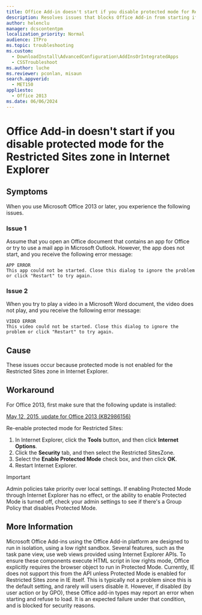```yaml
---
title: Office Add-in doesn't start if you disable protected mode for Restricted Sites zone
description: Resolves issues that blocks Office Add-in from starting if protected mode for the Restricted Sites zone is not enabled in Internet Explorer.
author: helenclu
manager: dcscontentpm
localization_priority: Normal
audience: ITPro
ms.topic: troubleshooting
ms.custom: 
  - DownloadInstall\AdvancedConfiguration\AddInsOrIntegratedApps
  - CSSTroubleshoot
ms.author: luche
ms.reviewer: pconlan, misaun
search.appverid: 
  - MET150
appliesto: 
  - Office 2013
ms.date: 06/06/2024
---
```


# Office Add-in doesn't start if you disable protected mode for the Restricted Sites zone in Internet Explorer

## Symptoms

When you use Microsoft Office 2013 or later, you experience the following issues.

### Issue 1

Assume that you open an Office document that contains an app for Office or try to use a mail app in Microsoft Outlook. However, the app does not start, and you receive the following error message:

```adoc
APP ERROR
This app could not be started. Close this dialog to ignore the problem or click "Restart" to try again.
```

### Issue 2

When you try to play a video in a Microsoft Word document, the video does not play, and you receive the following error message: 

```adoc
VIDEO ERROR
This video could not be started. Close this dialog to ignore the problem or click "Restart" to try again.
```

## Cause

These issues occur because protected mode is not enabled for the Restricted Sites zone in Internet Explorer. 

## Workaround

For Office 2013, first make sure that the following update is installed:

[May 12, 2015, update for Office 2013 (KB2986156)](https://support.microsoft.com/help/2986156) 

Re-enable protected mode for Restricted Sites: 

1. In Internet Explorer, click the **Tools** button, and then click **Internet Options**.   
2. Click the **Security** tab, and then select the Restricted SitesZone.   
3. Select the **Enable Protected Mode** check box, and then click **OK**.   
4. Restart Internet Explorer.

> [!IMPORTANT]
> Admin policies take priority over local settings. If enabling Protected Mode through Internet Explorer has no effect, or the ability to enable Protected Mode is turned off,  check your admin settings to see if there's a Group Policy that disables Protected Mode.

## More Information

Microsoft Office Add-ins using the Office Add-in platform are designed to run in isolation, using a low right sandbox. Several features, such as the task pane view, use web views provided using Internet Explorer APIs.  To ensure these components execute HTML script in low rights mode, Office explicitly requires the browser object to run in Protected Mode.  Currently, IE does not support this from the API unless Protected Mode is enabled for Restricted Sites zone in IE itself.  This is typically not a problem since this is the default setting, and rarely will users disable it. However, if disabled (by user action or by GPO), these Office add-in types may report an error when starting and refuse to load. It is an expected failure under that condition, and is blocked for security reasons.
